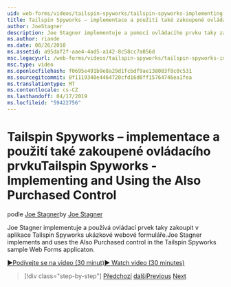 ```yaml
---
uid: web-forms/videos/tailspin-spyworks/tailspin-spyworks-implementing-and-using-the-also-purchased-control
title: Tailspin Spyworks – implementace a použití také zakoupené ovládacího prvku | Dokumentace Microsoftu
author: JoeStagner
description: Joe Stagner implementuje a pomocí ovládacího prvku taky zakoupit v ukázkové aplikaci webových formulářů Tailspin Spyworks.
ms.author: riande
ms.date: 08/26/2010
ms.assetid: a95daf2f-aae4-4ad5-a142-8c58cc7a056d
msc.legacyurl: /web-forms/videos/tailspin-spyworks/tailspin-spyworks-implementing-and-using-the-also-purchased-control
msc.type: video
ms.openlocfilehash: f0695e491b9e8a29d1fcbdf9ae138083f8c0c531
ms.sourcegitcommit: 0f1119340e4464720cfd16d0ff15764746ea1fea
ms.translationtype: MT
ms.contentlocale: cs-CZ
ms.lasthandoff: 04/17/2019
ms.locfileid: "59422756"
---
```

# <a name="tailspin-spyworks---implementing-and-using-the-also-purchased-control"></a><span data-ttu-id="b93b7-103">Tailspin Spyworks – implementace a použití také zakoupené ovládacího prvku</span><span class="sxs-lookup"><span data-stu-id="b93b7-103">Tailspin Spyworks - Implementing and Using the Also Purchased Control</span></span>

<span data-ttu-id="b93b7-104">podle [Joe Stagner](https://github.com/JoeStagner)</span><span class="sxs-lookup"><span data-stu-id="b93b7-104">by [Joe Stagner](https://github.com/JoeStagner)</span></span>

<span data-ttu-id="b93b7-105">Joe Stagner implementuje a používá ovládací prvek taky zakoupit v aplikace Tailspin Spyworks ukázkové webové formuláře.</span><span class="sxs-lookup"><span data-stu-id="b93b7-105">Joe Stagner implements and uses the Also Purchased control in the Tailspin Spyworks sample Web Forms applicaton.</span></span>

[<span data-ttu-id="b93b7-106">&#9654;Podívejte se na video (30 minut)</span><span class="sxs-lookup"><span data-stu-id="b93b7-106">&#9654; Watch video (30 minutes)</span></span>](https://channel9.msdn.com/Blogs/ASP-NET-Site-Videos/tailspin-spyworks-implementing-and-using-the-also-purchased-control)

> [!div class="step-by-step"]
> <span data-ttu-id="b93b7-107">[Předchozí](tailspin-spyworks-creating-and-using-the-popular-products-control.md)
> [další](tailspin-spyworks-intro-ui-and-edm.md)</span><span class="sxs-lookup"><span data-stu-id="b93b7-107">[Previous](tailspin-spyworks-creating-and-using-the-popular-products-control.md)
[Next](tailspin-spyworks-intro-ui-and-edm.md)</span></span>
